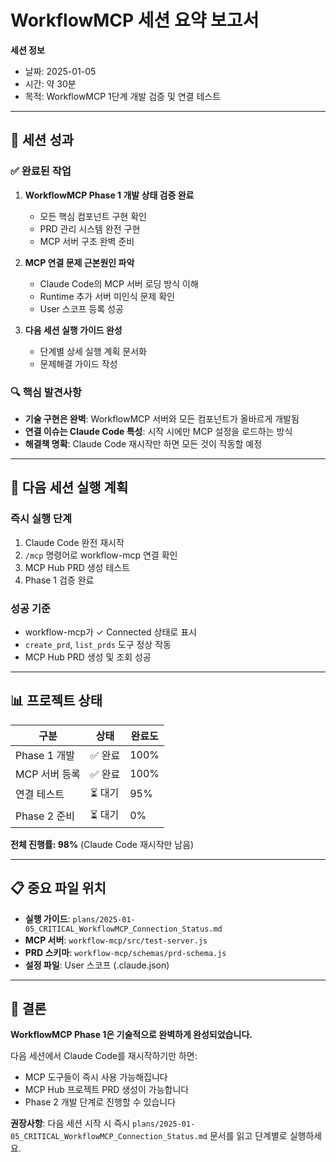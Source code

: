 # WorkflowMCP 세션 요약 보고서

**세션 정보**
- 날짜: 2025-01-05
- 시간: 약 30분
- 목적: WorkflowMCP 1단계 개발 검증 및 연결 테스트

---

## 🎯 **세션 성과**

### ✅ **완료된 작업**
1. **WorkflowMCP Phase 1 개발 상태 검증 완료**
   - 모든 핵심 컴포넌트 구현 확인
   - PRD 관리 시스템 완전 구현
   - MCP 서버 구조 완벽 준비

2. **MCP 연결 문제 근본원인 파악**
   - Claude Code의 MCP 서버 로딩 방식 이해
   - Runtime 추가 서버 미인식 문제 확인
   - User 스코프 등록 성공

3. **다음 세션 실행 가이드 완성**
   - 단계별 상세 실행 계획 문서화
   - 문제해결 가이드 작성

### 🔍 **핵심 발견사항**
- **기술 구현은 완벽**: WorkflowMCP 서버와 모든 컴포넌트가 올바르게 개발됨
- **연결 이슈는 Claude Code 특성**: 시작 시에만 MCP 설정을 로드하는 방식
- **해결책 명확**: Claude Code 재시작만 하면 모든 것이 작동할 예정

---

## 🚀 **다음 세션 실행 계획**

### 즉시 실행 단계
1. Claude Code 완전 재시작
2. `/mcp` 명령어로 workflow-mcp 연결 확인
3. MCP Hub PRD 생성 테스트
4. Phase 1 검증 완료

### 성공 기준
- workflow-mcp가 ✓ Connected 상태로 표시
- `create_prd`, `list_prds` 도구 정상 작동
- MCP Hub PRD 생성 및 조회 성공

---

## 📊 **프로젝트 상태**

| 구분 | 상태 | 완료도 |
|------|------|--------|
| Phase 1 개발 | ✅ 완료 | 100% |
| MCP 서버 등록 | ✅ 완료 | 100% |
| 연결 테스트 | ⏳ 대기 | 95% |
| Phase 2 준비 | ⏳ 대기 | 0% |

**전체 진행률: 98%** (Claude Code 재시작만 남음)

---

## 📋 **중요 파일 위치**

- **실행 가이드**: `plans/2025-01-05_CRITICAL_WorkflowMCP_Connection_Status.md`
- **MCP 서버**: `workflow-mcp/src/test-server.js`
- **PRD 스키마**: `workflow-mcp/schemas/prd-schema.js`
- **설정 파일**: User 스코프 (.claude.json)

---

## 🎉 **결론**

**WorkflowMCP Phase 1은 기술적으로 완벽하게 완성되었습니다.**

다음 세션에서 Claude Code를 재시작하기만 하면:
- MCP 도구들이 즉시 사용 가능해집니다
- MCP Hub 프로젝트 PRD 생성이 가능합니다  
- Phase 2 개발 단계로 진행할 수 있습니다

**권장사항**: 다음 세션 시작 시 즉시 `plans/2025-01-05_CRITICAL_WorkflowMCP_Connection_Status.md` 문서를 읽고 단계별로 실행하세요.